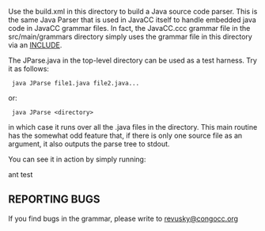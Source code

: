 Use the build.xml in this directory to build a Java source code parser. This is the same Java Parser that is
used in JavaCC itself to handle embedded java code in JavaCC grammar files. In fact, the JavaCC.ccc grammar file 
in the src/main/grammars directory simply uses the grammar file in this directory via an [INCLUDE](https://doku.ccc.com/doku.php?id=include).

The JParse.java in the top-level directory can be used as a test harness. Try it as follows:

     java JParse file1.java file2.java...

or:

     java JParse <directory>

in which case it runs over all the .java files in the directory. This main routine has the somewhat 
odd feature that, if there is only one source file as an argument, it also outputs the parse tree to stdout.

You can see it in action by simply running:

ant test

REPORTING BUGS
--------------

If you find bugs in the grammar, please write to revusky@congocc.org
